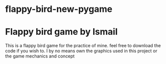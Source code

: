 # flappy-bird-new-pygame
<h1>Flappy bird game by Ismail</h1>
<p>This is a flappy bird game for the practice of mine. feel free to download the code if you wish to. I by no means own the graphics used in this project or the game mechanics and concept<p>
